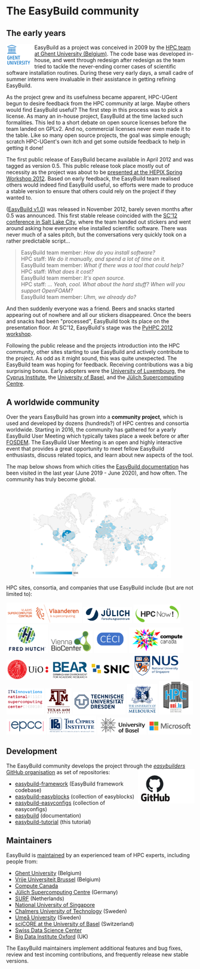# The EasyBuild community

## The early years

<a href="http://ugent.be/hpc"><img src="../img/ugent_logo.png" style="float:left" width="15%"/></a>

EasyBuild as a project was conceived in 2009 by the [HPC team at Ghent University (Belgium)](https://www.ugent.be/hpc/en).
The code base was developed in-house, and went through redesign after redesign as
the team tried to tackle the never-ending corner cases of scientific software installation routines.
During these very early days, a small cadre of summer interns were invaluable in their assistance
in getting refining EasyBuild.

As the project grew and its usefulness became apparent, HPC-UGent begun to desire feedback from
the HPC community at large. Maybe others would find EasyBuild useful? The first step in this process
was to pick a license. As many an in-house project, EasyBuild at the time lacked such formalities. This led to
a short debate on open source licenses before the team landed on GPLv2. And no, commercial licenses never even made
it to the table. Like so many open source projects, the goal was simple enough; scratch HPC-UGent's own itch 
and get some outside feedback to help in getting it done!

The first public release of EasyBuild became available in April 2012 and was tagged as version 0.5. This public
release took place mostly out of necessity as the project was about to be
[presented at the HEPIX Spring Workshop 2012](https://indico.cern.ch/event/160737/contributions/1407847/).
Based on early feedback, the EasyBuild team realised others would indeed find EasyBuild useful, so efforts were made to
produce a stable version to ensure that others could rely on the project if they wanted to.

([EasyBuild v1.0](https://pypi.org/project/easybuild/1.0.0)) was released in November 2012, barely seven months after
0.5 was announced. This first stable release coincided with the
[SC'12 conference in Salt Lake City](http://sc12.supercomputing.org/), where the team handed out stickers and went
around asking how everyone else installed scientific software. There was never much of a sales pitch, but the
conversations very quickly took on a rather predictable script...

> EasyBuild team member: *How do you install software?*  
> HPC staff: *We do it manually, and spend a lot of time on it.*  
> EasyBuild team member: *What if there was a tool that could help?*  
> HPC staff: *What does it cost?*  
> EasyBuild team member: *It's open source.*  
> HPC staff: *... Yeah, cool. What about the hard stuff? When will you support OpenFOAM?*  
> EasyBuild team member: *Uhm, we already do?*  

And then suddenly everyone was a friend. Beers and snacks started appearing out of nowhere
and all our stickers disappeared. Once the beers and snacks had been "processed", EasyBuild
took its place on the presentation floor. At SC'12, EasyBuild's stage was the
[PyHPC 2012 workshop](http://sc12.supercomputing.org/schedule/event_detail.php-evid=wksp118.html).

Following the public release and the projects introduction into the HPC community,
other sites starting to use EasyBuild and actively contribute to the project. As odd as it might sound, this
was quite unexpected. The EasyBuild team was hoping for feedback. Receiving contributions was a big surprising bonus. 
Early adopters were the [University of Luxembourg](https://hpc.uni.lu), the [Cyprus Institute](https://www.cyi.ac.cy/),
the [University of Basel](https://scicore.unibas.ch/), and the [Jülich
Supercomputing Centre](https://www.fz-juelich.de/ias/jsc).

## A worldwide community

Over the years EasyBuild has grown into a **community project**,
which is used and developed by dozens (hundreds?) of HPC centres and consortia worldwide. Starting in 2016,
the community has gathered for a yearly EasyBuild User Meeting which typically takes place a week before
or after [FOSDEM](https://fosdem.org). The EasyBuild User Meeting is an open and highly interactive event
that provides a great opportunity to meet fellow EasyBuild enthusiasts, discuss related topics, and learn
about new aspects of the tool.

The map below shows from which
cities the [EasyBuild documentation](https://easybuild.readthedocs.io) has
been visited in the last year (June 2019 - June 2020), and how often. The community has truly become global.

<div align="center"><img alt="Cities from which EasyBuild documentation has been visited last year (June 2019-June 2020" src="../img/easybuild-docs-map_20190619-20200619.png" width="75%"/></div>

HPC sites, consortia, and companies that use EasyBuild include (but are not limited to):

<a href="https://vscentrum.be"><img src="../img/vsc_logo.png" alt="VSC logo" width="40%"></a>
<a href="https://www.fz-juelich.de/ias/jsc"><img src="../img/jsc_logo.png" alt="JSC logo" width="26%"></a>
<a href="https://hpcnow.com/"><img src="../img/hpcnow_logo.png" alt="HPCNow! logo" width="25%"></a>
<a href="https://www.fredhutch.org/"><img src="../img/fredhutch_logo.png" alt="Fred Hutch logo" width="22%"></a>
<a href="https://www.viennabiocenter.org/"><img src="../img/vienna_biocenter_logo.png" alt="Vienna BioCenter logo" width="23%"></a>
<a href="http://www.ceci-hpc.be/"><img src="../img/ceci_logo.png" alt="CÉCI logo" width="18%"></a>
<a href="https://www.computecanada.ca/home/"><img src="../img/computecanada_logo.png" alt="Compute Canada logo" width="29%"></a>
<a href="https://www.uio.no/english/services/it/research/hpc/"><img src="../img/uio_logo.png" alt="UiO logo" width="23%"></a>
<a href="https://intranet.birmingham.ac.uk/bear"><img src="../img/bear_logo.png" alt="BEAR logo" width="20%"></a>
<a href="https://www.snic.se/"><img src="../img/snic_logo.png" alt="SNIC logo" width="22%"></a>
<a href="https://nusit.nus.edu.sg/hpc/"><img src="../img/nus_logo.png" alt="National University of Singapore logo" width="25%"></a>
<a href="https://www.it4i.cz/en"><img src="../img/it4innovations_logo.png" alt="IT4Innovations logo" width="20%"></a>
<a href="https://hprc.tamu.edu/"><img src="../img/texas_am_logo.png" alt="Texas A&M logo" width="14%"></a>
<a href="https://tu-dresden.de/zih/dienste/service-katalog/hpc?set_language=en"><img src="../img/tudresden_logo.png" alt="TU Dresden logo" width="28%"></a>
<a href="https://dashboard.hpc.unimelb.edu.au/"><img src="../img/univ_melbourne_logo.png" alt="University of Melbourne logo" width="16%"></a>
<a href="https://hpc.uni.lu/"><img src="../img/unilu_logo.png" alt="University of Luxembourg logo" width="18%"></a>
<a href="https://www.epcc.ed.ac.uk/"><img src="../img/epcc_logo.png" alt="EPCC logo" width="21%"></a>
<a href="https://www.cyi.ac.cy/"><img src="../img/cyi_logo.png" alt="Cyprus Institute logo" width="26%"></a>
<a href="https://scicore.unibas.ch/"><img src="../img/basel_logo.png" alt="University of Basel logo" width="26%"></a>
<a href="https://techcommunity.microsoft.com/t5/azure-global/running-long-hpc-jobs-on-azure-with-checkpointing-using-lammps/ba-p/1335148"><img src="../img/microsoft_logo.png" alt="Microsoft logo" width="23%"></a>

## Development

The EasyBuild community develops the project through the [*easybuilders* GitHub organisation](https://github.com/easybuilders) as set of repositories:
<a href="http://github.com"><img src="../img/github_logo.png" style="float:right" width="30%"/></a>

* [easybuild-framework](https://github.com/easybuilders/easybuild-framework) (EasyBuild framework codebase)
* [easybuild-easyblocks](https://github.com/easybuilders/easybuild-easyblocks) (collection of easyblocks)
* [easybuild-easyconfigs](https://github.com/easybuilders/easybuild-easyconfigs) (collection of easyconfigs)
* [easybuild](https://github.com/easybuilders/easybuild) (documentation)
* [easybuild-tutorial](https://github.com/easybuilders/easybuild-tutorial) (this tutorial)

## Maintainers

EasyBuild is [maintained](https://easybuild.readthedocs.io/en/latest/Maintainers.html) by an experienced team of HPC experts, including people from:

* [Ghent University](https://ugent.be/hpc) (Belgium)
* [Vrije Universiteit Brussel](https://hpc.vub.be/) (Belgium)
* [Compute Canada](https://www.computecanada.ca/home/)
* [Jülich Supercomputing Centre](http://www.fz-juelich.de/ias/jsc/EN) (Germany)
* [SURF](https://www.surf.nl/en/research-ict) (Netherlands)
* [National University of Singapore](https://nusit.nus.edu.sg/hpc)
* [Chalmers University of Technology](https://www.chalmers.se/en) (Sweden)
* [Umeå University](http://www.umu.se/english/) (Sweden)
* [sciCORE at the University of Basel](https://scicore.unibas.ch/) (Switzerland)
* [Swiss Data Science Center](https://datascience.ch/)
* [Big Data Institute Oxford](https://www.bdi.ox.ac.uk/) (UK)

The EasyBuild maintainers implement additional features and bug fixes, review and test incoming contributions, and frequently release new stable versions.
